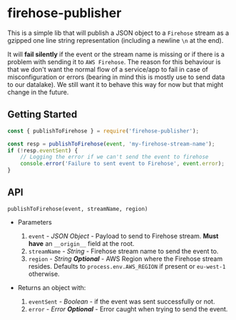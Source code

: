 # firehose-publisher

This is a simple lib that will publish a JSON object to a `Firehose` stream as a gzipped one line string representation (including a newline `\n` at the end).

It will __fail silently__ if the event or the stream name is missing or if there is a problem with sending it to `AWS Firehose`. 
The reason for this behaviour is that we don't want the normal flow of a service/app to fail in case of misconfiguration or errors (bearing in mind this is mostly use to send data to our datalake). We still want it to behave this way for now but that might change in the future.

## Getting Started

```javascript
const { publishToFirehose } = require('firehose-publisher');
```

```javascript
const resp = publishToFirehose(event, 'my-firehose-stream-name');
if (!resp.eventSent) {
    // Logging the error if we can't send the event to firehose
    console.error('Failure to sent event to Firehose', event.error);
}
```
## API

`publishToFirehose(event, streamName, region)`

- Parameters
    1. `event` - *JSON Object* - Payload to send to Firehose stream. __Must have__ an `__origin__` field at the root.
    1. `streamName` - *String* - Firehose stream name to send the event to.
    1. `region` - *String* __*Optional*__ - AWS Region where the Firehose stream resides. Defaults to `process.env.AWS_REGION` if present or `eu-west-1` otherwise.

- Returns an object with:
    1. `eventSent` - *Boolean* - if the event was sent successfully or not.
    1. `error` - *Error* __*Optional*__ - Error caught when trying to send the event.


